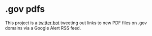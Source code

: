 # .gov pdfs

This project is a [twitter bot](https://twitter.com/govpdfs) tweeting out links to new PDF files on .gov domains via a Google Alert RSS feed.
